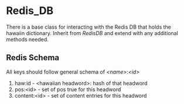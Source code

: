 # Redis_DB

There is a base class for interacting with the Redis DB
that holds the hawaiin dictionary. Inherit from *RedisDB*
and extend with any additional methods needed.

## Redis Schema

All keys should follow general schema of *\<name>*:*\<id>* 

1. haw:id - \<hawaiian headword>:<sha1> hash of that headword
2. pos:\<id> - set of pos true for this headword
3. content:\<id> - set of content entries for this headword

